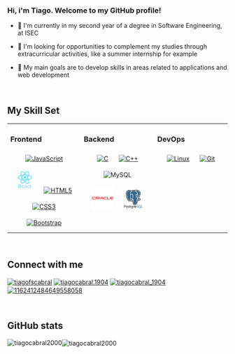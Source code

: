 ### <div align="left">Hi, i'm Tiago. Welcome to my GitHub profile! </div>  


- 🔭 I'm currently in my second year of a degree in Software Engineering, at ISEC
  
- 🚀 I'm looking for opportunities to complement my studies through extracurricular activities, like a summer internship for example
  
- 🎯 My main goals are to develop skills in areas related to applications and web development

<br/>

## My Skill Set  
<table><tr><td valign="top" width="33%">

### Frontend  
<div align="center">  
<a href="https://www.javascript.com/" target="_blank"><img style="margin: 10px" src="https://profilinator.rishav.dev/skills-assets/javascript-original.svg" alt="JavaScript" height="40" /></a>  
<a href="https://reactjs.org/" target="_blank" target="_blank"> <img style="margin: 10px" src="https://raw.githubusercontent.com/devicons/devicon/master/icons/react/react-original-wordmark.svg" alt="React" height="40"/></a> 
<a href="https://en.wikipedia.org/wiki/HTML5" target="_blank"><img style="margin: 10px" src="https://profilinator.rishav.dev/skills-assets/html5-original-wordmark.svg" alt="HTML5" height="50" /></a> 
<a href="https://www.w3schools.com/css/" target="_blank"><img style="margin: 10px" src="https://profilinator.rishav.dev/skills-assets/css3-original-wordmark.svg" alt="CSS3" height="50" /></a>   
<a href="https://getbootstrap.com/docs/3.4/javascript/" target="_blank"><img style="margin: 10px" src="https://profilinator.rishav.dev/skills-assets/bootstrap-plain.svg" alt="Bootstrap" height="40" /></a>  

</div>

</td><td valign="top" width="33%">

### Backend  
<div align="center">  
<a href="https://www.cprogramming.com/" target="_blank"><img style="margin: 10px" src="https://profilinator.rishav.dev/skills-assets/c-original.svg" alt="C" height="40" /></a> 
<a href="https://www.cplusplus.com/" target="_blank"><img style="margin: 10px" src="https://profilinator.rishav.dev/skills-assets/cplusplus-original.svg" alt="C++" height="40" /></a>  
<img style="margin: 10px" src="https://profilinator.rishav.dev/skills-assets/mysql-original-wordmark.svg" alt="MySQL" height="50" />  
<img img style="margin: 10px" src="https://raw.githubusercontent.com/devicons/devicon/master/icons/oracle/oracle-original.svg" alt="oracle" width="50" height="50"/>
<img img style="margin: 10px" src="https://raw.githubusercontent.com/devicons/devicon/master/icons/postgresql/postgresql-original-wordmark.svg" alt="postgresql" width="45" height="45"/>
</div>

</td><td valign="top" width="33%">

### DevOps  
<div align="center">  
<a href="https://www.linux.org/" target="_blank"><img style="margin: 10px" src="https://profilinator.rishav.dev/skills-assets/linux-original.svg" alt="Linux" height="40" /></a>  
<a href="https://github.com/" target="_blank"><img style="margin: 10px" src="https://profilinator.rishav.dev/skills-assets/git-scm-icon.svg" alt="Git" height="40" /></a>  


</td></tr></table>  

<br/>  


## Connect with me
<p align="left">
<a href="https://linkedin.com/in/tiagofscabral" target="blank"><img align="center" src="https://raw.githubusercontent.com/rahuldkjain/github-profile-readme-generator/master/src/images/icons/Social/linked-in-alt.svg" alt="tiagofscabral" height="30" width="40" /></a>
<a href="https://fb.com/tiagocabral.1904" target="blank"><img align="center" src="https://raw.githubusercontent.com/rahuldkjain/github-profile-readme-generator/master/src/images/icons/Social/facebook.svg" alt="tiagocabral.1904" height="30" width="40" /></a>
<a href="https://instagram.com/tiagocabral_1904" target="blank"><img align="center" src="https://raw.githubusercontent.com/rahuldkjain/github-profile-readme-generator/master/src/images/icons/Social/instagram.svg" alt="tiagocabral_1904" height="30" width="40" /></a>
<a href="https://discordapp.com/users/1162412484649558058" target="blank"><img align="center" src="https://raw.githubusercontent.com/rahuldkjain/github-profile-readme-generator/master/src/images/icons/Social/discord.svg" alt="1162412484649558058" height="30" width="40" /></a>
</p>

<br/>

## GitHub stats
<p><img align="left" src="https://github-readme-stats.vercel.app/api?username=TiagoCabral2000&theme=github_dark&hide_border=false&include_all_commits=true&count_private=false" alt="tiagocabral2000" /></p>

<p><img align="center" src="https://github-readme-stats.vercel.app/api/top-langs/?username=TiagoCabral2000&theme=github_dark&hide_border=false&include_all_commits=true&count_private=false&layout=compact" alt="tiagocabral2000" /></p>

<br>



